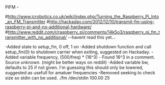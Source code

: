 
PIFM - 

#http://www.icrobotics.co.uk/wiki/index.php/Turning_the_Raspberry_Pi_Into_an_FM_Transmitter
#http://hackaday.com/2012/12/10/transmit-fm-using-raspberry-pi-and-no-additional-hardware/
#http://www.reddit.com/r/raspberry_pi/comments/14k5o3/raspberry_pi_fm_transmitter_with_no_additional/  --havent read this yet...

-Added state to setup_fm, 0 off, 1 on
-Added shutdown function and call setup_fm(0) to shutdown carrier when exiting, suggested on Hackaday.
-Added variable frequency, (500/freq) * (16^3) - Found 16^3 in a comment. Source unknown. (might be better ways on reddit)
-Added variable bw, defaults to 25 if not given. I'm guessing this should only be lowered, suggested as usefull for amatuer frequencies
-Removed seeking to check size so stdin can be used. ./fm /dev/stdin 100.00 25                                                                                          


